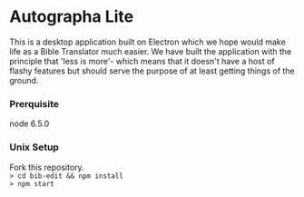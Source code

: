 # Autographa Lite

This is a desktop application built on Electron which we hope would make life as a Bible Translator much easier. We have built the application with the principle that 'less is more'- which means that it doesn't have a host of flashy features but should serve the purpose of at least getting things of the ground. 

### Prerquisite  
node 6.5.0   


### Unix Setup  
Fork this repository.   
```> cd bib-edit && npm install ```   
```> npm start```
